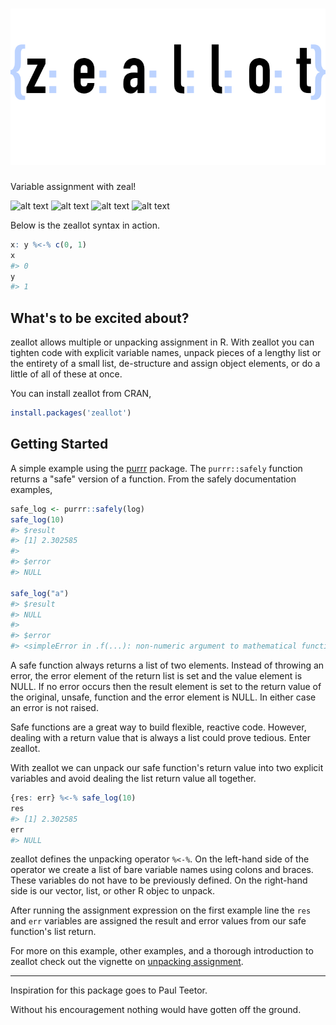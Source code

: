 <h1 align="center"> <img alt="zeallot" src="inst/logo.png" height="250"></h1>

Variable assignment with zeal!

[travis]: https://travis-ci.org/nteetor/zeallot.svg?branch=master "shake and bake"
[appveyor]: https://ci.appveyor.com/api/projects/status/github/nteetor/zeallot?branch=master&svg=true "frappe!" 
[coverage]: https://codecov.io/gh/nteetor/zeallot/branch/master/graph/badge.svg "deep fat fry" 
[cran]: https://www.r-pkg.org/badges/version/zeallot "getting there"

![alt text][travis] ![alt text][appveyor] ![alt text][coverage] ![alt text][cran]

Below is the zeallot syntax in action.
```R
x: y %<-% c(0, 1)
x
#> 0
y
#> 1
```

## What's to be excited about?

zeallot allows multiple or unpacking assignment in R. With zeallot you can 
tighten code with explicit variable names, unpack pieces of a lengthy list or 
the entirety of a small list, de-structure and assign object elements, or do a
little of all of these at once.

You can install zeallot from CRAN,
```R
install.packages('zeallot')
```

## Getting Started

A simple example using the [purrr](https://github.com/hadley/purrr) package.
The `purrr::safely` function returns a "safe" version of a function. From the
safely documentation examples,

```R
safe_log <- purrr::safely(log)
safe_log(10)
#> $result
#> [1] 2.302585
#>
#> $error
#> NULL

safe_log("a")
#> $result
#> NULL
#>
#> $error
#> <simpleError in .f(...): non-numeric argument to mathematical function>
```

A safe function always returns a list of two elements. Instead of throwing an 
error, the error element of the return list is set and the value element is
NULL. If no error occurs then the result element is set to the return value of
the original, unsafe, function and the error element is NULL. In either case an
error is not raised.

Safe functions are a great way to build flexible, reactive code. However,
dealing with a return value that is always a list could prove tedious. Enter
zeallot.

With zeallot we can unpack our safe function's return value into two explicit
variables and avoid dealing the list return value all together.

```R
{res: err} %<-% safe_log(10)
res
#> [1] 2.302585
err
#> NULL
```

zeallot defines the unpacking operator `%<-%`. On the left-hand side of the 
operator we create a list of bare variable names using colons and braces. These
variables do not have to be previously defined. On the right-hand side is our
vector, list, or other R objec to unpack.

After running the assignment expression on the first example line the `res` and
`err` variables are assigned the result and error values from our safe
function's list return.

For more on this example, other examples, and a thorough introduction to zeallot
check out the vignette on 
[unpacking assignment](vignettes/unpacking-assignment.Rmd).

---

Inspiration for this package goes to Paul Teetor.

Without his encouragement nothing would have gotten off the ground.
